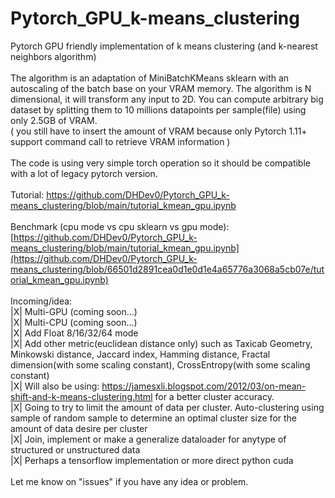 # Pytorch_GPU_k-means_clustering<br />
Pytorch GPU friendly implementation of k means clustering (and k-nearest neighbors algorithm) <br />
<br />
The algorithm is an adaptation of MiniBatchKMeans sklearn with an autoscaling of the batch base on your VRAM memory. The algorithm is N dimensional, it will transform any input to 2D. You can compute arbitrary big dataset by splitting them to 10 millions datapoints per sample(file) using only 2.5GB of VRAM. <br />
( you still have to insert the amount of VRAM because only Pytorch 1.11+ support command call to retrieve VRAM information )<br />
<br />
The code is using very simple torch operation so it should be compatible with a lot of legacy pytorch version.<br />
<br />
Tutorial: https://github.com/DHDev0/Pytorch_GPU_k-means_clustering/blob/main/tutorial_kmean_gpu.ipynb <br />
<br />
Benchmark (cpu mode vs cpu sklearn vs gpu mode): [https://github.com/DHDev0/Pytorch_GPU_k-means_clustering/blob/main/tutorial_kmean_gpu.ipynb](https://github.com/DHDev0/Pytorch_GPU_k-means_clustering/blob/66501d2891cea0d1e0d1e4a65776a3068a5cb07e/tutorial_kmean_gpu.ipynb) <br />
<br />
Incoming/idea:<br />
|X| Multi-GPU (coming soon...)<br />
|X| Multi-CPU (coming soon...)<br />
|X| Add Float 8/16/32/64 mode <br />
|X| Add other metric(euclidean distance only) such as Taxicab Geometry, Minkowski distance, Jaccard index, Hamming distance, Fractal dimension(with some scaling constant), CrossEntropy(with some scaling constant)<br />
|X| Will also be using: https://jamesxli.blogspot.com/2012/03/on-mean-shift-and-k-means-clustering.html for a better cluster accuracy.<br />
|X| Going to try to limit the amount of data per cluster. Auto-clustering using sample of random sample to determine an optimal cluster size for the amount of data desire per cluster<br />
|X| Join, implement or make a generalize dataloader for anytype of structured or unstructured data<br />
|X| Perhaps a tensorflow implementation or more direct python cuda<br />
<br />
Let me know on "issues" if you have any idea or problem.

